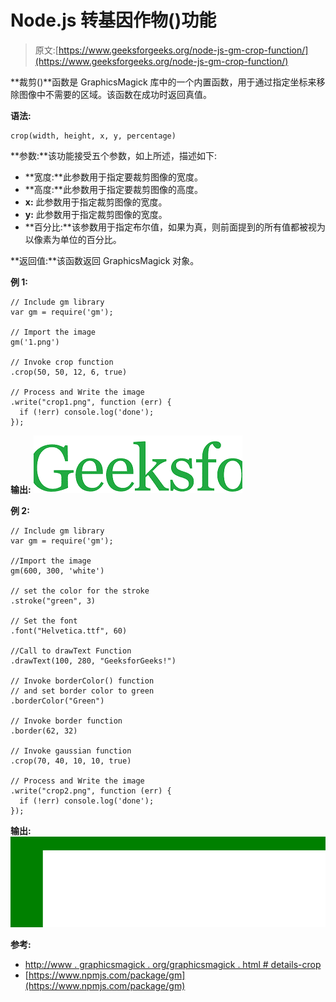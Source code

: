 # Node.js 转基因作物()功能

> 原文:[https://www.geeksforgeeks.org/node-js-gm-crop-function/](https://www.geeksforgeeks.org/node-js-gm-crop-function/)

**裁剪()**函数是 GraphicsMagick 库中的一个内置函数，用于通过指定坐标来移除图像中不需要的区域。该函数在成功时返回真值。

**语法:**

```
crop(width, height, x, y, percentage)
```

**参数:**该功能接受五个参数，如上所述，描述如下:

*   **宽度:**此参数用于指定要裁剪图像的宽度。
*   **高度:**此参数用于指定要裁剪图像的高度。
*   **x:** 此参数用于指定裁剪图像的宽度。
*   **y:** 此参数用于指定裁剪图像的宽度。
*   **百分比:**该参数用于指定布尔值，如果为真，则前面提到的所有值都被视为以像素为单位的百分比。

**返回值:**该函数返回 GraphicsMagick 对象。

**例 1:**

```
// Include gm library
var gm = require('gm');

// Import the image
gm('1.png')

// Invoke crop function
.crop(50, 50, 12, 6, true)

// Process and Write the image
.write("crop1.png", function (err) {
  if (!err) console.log('done');
});
```

**输出:**
![](img/4331440a75f90395f1a7a19f05c7f279.png)

**例 2:**

```
// Include gm library
var gm = require('gm');

//Import the image
gm(600, 300, 'white')

// set the color for the stroke
.stroke("green", 3)

// Set the font 
.font("Helvetica.ttf", 60)

//Call to drawText Function
.drawText(100, 280, "GeeksforGeeks!")

// Invoke borderColor() function
// and set border color to green
.borderColor("Green")

// Invoke border function
.border(62, 32)

// Invoke gaussian function
.crop(70, 40, 10, 10, true)

// Process and Write the image
.write("crop2.png", function (err) {
  if (!err) console.log('done');
});
```

**输出:**
![](img/e31df48de3025f03401c5f65f0990022.png)

**参考:**

*   [http://www . graphicsmagick . org/graphicsmagick . html # details-crop](http://www.graphicsmagick.org/GraphicsMagick.html#details-crop)
*   [https://www.npmjs.com/package/gm](https://www.npmjs.com/package/gm)